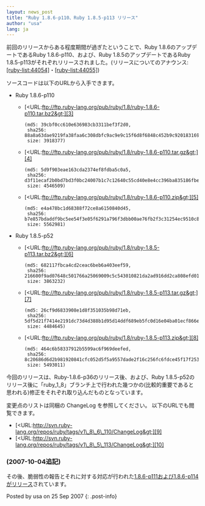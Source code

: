 ```yaml
---
layout: news_post
title: "Ruby 1.8.6-p110、Ruby 1.8.5-p113 リリース"
author: "usa"
lang: ja
---
```


前回のリリースからある程度期間が過ぎたということで、Ruby 1.8.6のアップデートであるRuby 1.8.6-p110、および、Ruby
1.8.5のアップデートであるRuby
1.8.5-p113がそれぞれリリースされました。(リリースについてのアナウンス:[\[ruby-list:44054\]][1]・[\[ruby-list:44055\]][2])

ソースコードは以下のURLから入手できます。

* Ruby 1.8.6-p110
  * [&lt;URL:ftp://ftp.ruby-lang.org/pub/ruby/1.8/ruby-1.8.6-p110.tar.bz2&gt;][3]
    
        (md5: 39cbf0cc610e636983cb3311bef3f2d0,
         sha256: 88a8a63dae9219fa38faa6c308dbfc9ac9e9c15f6d8f6848c452b9c920183169,
         size: 3918377)
  
  * [&lt;URL:ftp://ftp.ruby-lang.org/pub/ruby/1.8/ruby-1.8.6-p110.tar.gz&gt;][4]
    
        (md5: 5d9f903eae163cda2374ef8fdba5c0a5,
         sha256: d3f11ecaf2b0bd7bd3f0bc24007b1c7c12640c55cd40e8e4cc396ba835186fbe,
         size: 4546509)
  
  * [&lt;URL:ftp://ftp.ruby-lang.org/pub/ruby/1.8/ruby-1.8.6-p110.zip&gt;][5]
    
        (md5: e4a478bc1d68388f72ce8a6150840d45,
         sha256: b7e857bdaddf9bc5ee54f3e05f6291a796f3dbb00ae76fb2f3c31254ec9510c8,
         size: 5562981)

* Ruby 1.8.5-p52
  * [&lt;URL:ftp://ftp.ruby-lang.org/pub/ruby/1.8/ruby-1.8.5-p113.tar.bz2&gt;][6]
    
        (md5: 682117fbca4cd2ceac6beb6a403eef59,
         sha256: 216600f9ad07648c501766a25069009c5c543010821da2ad916dd2ca808efd01,
         size: 3863232)
  
  * [&lt;URL:ftp://ftp.ruby-lang.org/pub/ruby/1.8/ruby-1.8.5-p113.tar.gz&gt;][7]
    
        (md5: 26cf9d6833908e1d8f351035b98d71eb,
         sha256: 5df5d21f7414e2191dc73d4d388b1d95d14ddf689eb5fc0d16e04ba01ecf866e,
         size: 4484645)
  
  * [&lt;URL:ftp://ftp.ruby-lang.org/pub/ruby/1.8/ruby-1.8.5-p113.zip&gt;][8]
    
        (md5: 464c6b58337912b5599ac6f969deefed,
         sha256: 8c20686d6d2b981920841cfc052d5f5a9557dade2f16c256fc6fdce45f17f253,
         size: 5493011)

今回のリリースは、Ruby-1.8.6-p36のリリース後、および、Ruby
1.8.5-p52のリリース後に「ruby\_1\_8」ブランチ上で行われた幾つかの(比較的重要であると思われる)修正をそれぞれ取り込んだものとなっています。

変更点のリストは同梱の ChangeLog を参照してください。 以下のURLでも閲覧できます。

* [&lt;URL:http://svn.ruby-lang.org/repos/ruby/tags/v1\_8\_6\_110/ChangeLog&gt;][9]
* [&lt;URL:http://svn.ruby-lang.org/repos/ruby/tags/v1\_8\_5\_113/ChangeLog&gt;][10]

### (2007-10-04追記)

その後、脆弱性の報告とそれに対する対応が行われた[1.8.6-p111および1.8.6-p114がリリース](/ja/news/2007/10/04/isecpartners-com-2007-006-rubyssl/)されています。

Posted by usa on 25 Sep 2007
{: .post-info}



[1]: http://blade.nagaokaut.ac.jp/cgi-bin/scat.rb/ruby/ruby-list/44054 
[2]: http://blade.nagaokaut.ac.jp/cgi-bin/scat.rb/ruby/ruby-list/44055 
[3]: ftp://ftp.ruby-lang.org/pub/ruby/1.8/ruby-1.8.6-p110.tar.bz2 
[4]: ftp://ftp.ruby-lang.org/pub/ruby/1.8/ruby-1.8.6-p110.tar.gz 
[5]: ftp://ftp.ruby-lang.org/pub/ruby/1.8/ruby-1.8.6-p110.zip 
[6]: ftp://ftp.ruby-lang.org/pub/ruby/1.8/ruby-1.8.5-p113.tar.bz2 
[7]: ftp://ftp.ruby-lang.org/pub/ruby/1.8/ruby-1.8.5-p113.tar.gz 
[8]: ftp://ftp.ruby-lang.org/pub/ruby/1.8/ruby-1.8.5-p113.zip 
[9]: http://svn.ruby-lang.org/repos/ruby/tags/v1_8_6_110/ChangeLog 
[10]: http://svn.ruby-lang.org/repos/ruby/tags/v1_8_5_113/ChangeLog 
